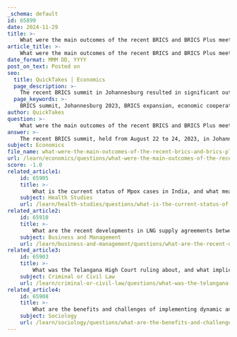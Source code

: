 ```yaml
---
_schema: default
id: 65899
date: 2024-11-29
title: >-
    What were the main outcomes of the recent BRICS and BRICS Plus meetings?
article_title: >-
    What were the main outcomes of the recent BRICS and BRICS Plus meetings?
date_format: MMM DD, YYYY
post_on_text: Posted on
seo:
  title: QuickTakes | Economics
  page_description: >-
    The recent BRICS summit in Johannesburg resulted in significant outcomes, including the expansion of the group, enhanced economic cooperation, a commitment to multilateralism, discussions on international security, and strengthening ties with the Global South.
  page_keywords: >-
    BRICS summit, Johannesburg 2023, BRICS expansion, economic cooperation, multilateralism, global governance, international security, Global South, developing nations
author: QuickTakes
question: >-
    What were the main outcomes of the recent BRICS and BRICS Plus meetings?
answer: >-
    The recent BRICS summit, held from August 22 to 24, 2023, in Johannesburg, South Africa, resulted in several significant outcomes. Here are the main highlights:\n\n1. **BRICS Expansion**: One of the most notable decisions was the unanimous agreement to invite six new countries to join as full members. These countries are Argentina, Egypt, Ethiopia, Iran, Saudi Arabia, and the United Arab Emirates. This expansion reflects BRICS's commitment to increasing its global influence and representation.\n\n2. **Focus on Economic Cooperation**: The summit emphasized the need for enhanced economic collaboration among member states, particularly in stimulating investment and promoting economic growth within BRICS nations and the Global South.\n\n3. **Multilateralism and Global Governance**: The leaders reiterated their commitment to multilateralism and discussed strategies to reshape global governance structures, aiming for a more equitable development model that benefits all member states.\n\n4. **Security and Political Dialogue**: The summit provided a platform for discussions on international security issues, including the ongoing conflict in Ukraine. Leaders, including Indian Prime Minister Narendra Modi and Chinese President Xi Jinping, engaged in bilateral talks to address regional tensions and promote constructive dialogue.\n\n5. **Strengthening Ties with the Global South**: The summit recognized the importance of amplifying the "Voice of the Global South," with initiatives like the India-Africa Forum Summit being highlighted as key to enhancing collaboration among developing nations.\n\n6. **Future Summits**: The discussions also set the stage for future BRICS summits, with a focus on continuing to build on the momentum generated during this meeting and furthering the objectives of the bloc.\n\nThese outcomes reflect BRICS's evolving role in international relations and its efforts to address global challenges through collective action and cooperation among emerging economies.
subject: Economics
file_name: what-were-the-main-outcomes-of-the-recent-brics-and-brics-plus-meetings.md
url: /learn/economics/questions/what-were-the-main-outcomes-of-the-recent-brics-and-brics-plus-meetings
score: -1.0
related_article1:
    id: 65905
    title: >-
        What is the current status of Mpox cases in India, and what measures are being taken to control its spread?
    subject: Health Studies
    url: /learn/health-studies/questions/what-is-the-current-status-of-mpox-cases-in-india-and-what-measures-are-being-taken-to-control-its-spread
related_article2:
    id: 65910
    title: >-
        What are the recent developments in LNG supply agreements between India and other countries?
    subject: Business and Management
    url: /learn/business-and-management/questions/what-are-the-recent-developments-in-lng-supply-agreements-between-india-and-other-countries
related_article3:
    id: 65903
    title: >-
        What was the Telangana High Court ruling about, and what implications does it have for the state?
    subject: Criminal or Civil Law
    url: /learn/criminal-or-civil-law/questions/what-was-the-telangana-high-court-ruling-about-and-what-implications-does-it-have-for-the-state
related_article4:
    id: 65908
    title: >-
        What are the benefits and challenges of implementing dynamic and register-based censuses in India?
    subject: Sociology
    url: /learn/sociology/questions/what-are-the-benefits-and-challenges-of-implementing-dynamic-and-registerbased-censuses-in-india
---
```


&nbsp;
